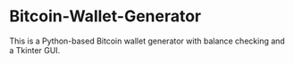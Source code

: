 # Bitcoin-Wallet-Generator
This is a Python-based Bitcoin wallet generator with balance checking and a Tkinter GUI.
